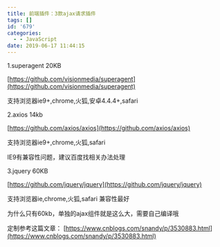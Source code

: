 ```yaml
---
title: 前端插件：3款ajax请求插件
tags: []
id: '679'
categories:
  - - JavaScript
date: 2019-06-17 11:44:15
---
```


1.superagent 20KB

[https://github.com/visionmedia/superagent](https://github.com/visionmedia/superagent)

支持浏览器ie9+,chrome,火狐,安卓4.4.4+,safari

2.axios 14kb

[https://github.com/axios/axios](https://github.com/axios/axios)

支持浏览器ie9+,chrome,火狐,safari

IE9有兼容性问题，建议百度找相关办法处理

3.jquery 60KB

[https://github.com/jquery/jquery](https://github.com/jquery/jquery)

支持浏览器ie,chrome,火狐,safari 兼容性最好

为什么只有60kb，单独的ajax组件就是这么大，需要自己编译哦

定制参考这篇文章： [https://www.cnblogs.com/snandy/p/3530883.html](https://www.cnblogs.com/snandy/p/3530883.html)
